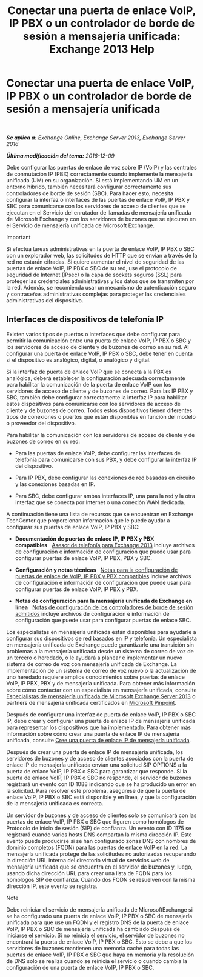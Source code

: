 ﻿---
title: 'Conectar una puerta de enlace VoIP, IP PBX o un controlador de borde de sesión a mensajería unificada: Exchange 2013 Help'
TOCTitle: Conectar una puerta de enlace VoIP, IP PBX o un controlador de borde de sesión a mensajería unificada
ms:assetid: a7cecf59-b93a-413b-bb88-29f2669ef2cf
ms:mtpsurl: https://technet.microsoft.com/es-es/library/Bb124084(v=EXCHG.150)
ms:contentKeyID: 50556843
ms.date: 04/23/2018
mtps_version: v=EXCHG.150
ms.translationtype: HT
---

# Conectar una puerta de enlace VoIP, IP PBX o un controlador de borde de sesión a mensajería unificada

 

_**Se aplica a:** Exchange Online, Exchange Server 2013, Exchange Server 2016_

_**Última modificación del tema:** 2016-12-09_

Debe configurar las puertas de enlace de voz sobre IP (VoIP) y las centrales de conmutación IP (PBX) correctamente cuando implemente la mensajería unificada (UM) en su organización. Si está implementando UM en un entorno híbrido, también necesitará configurar correctamente sus controladores de borde de sesión (SBC). Para hacer esto, necesita configurar la interfaz o interfaces de las puertas de enlace VoIP, IP PBX y SBC para comunicarse con los servidores de acceso de clientes que se ejecutan en el Servicio del enrutador de llamadas de mensajería unificada de Microsoft Exchange y con los servidores de buzones que se ejecutan en el Servicio de mensajería unificada de Microsoft Exchange.


> [!IMPORTANT]
> Si efectúa tareas administrativas en la puerta de enlace VoIP, IP PBX o SBC con un explorador web, las solicitudes de HTTP que se envían a través de la red no estarán cifradas. Si quiere aumentar el nivel de seguridad de las puertas de enlace VoIP, IP PBX o SBC de su red, use el protocolo de seguridad de Internet (IPsec) o la capa de sockets seguros (SSL) para proteger las credenciales administrativas y los datos que se transmiten por la red. Además, se recomienda usar un mecanismo de autenticación seguro y contraseñas administrativas complejas para proteger las credenciales administrativas del dispositivo.



## Interfaces de dispositivos de telefonía IP

Existen varios tipos de puertos o interfaces que debe configurar para permitir la comunicación entre una puerta de enlace VoIP, IP PBX o SBC y los servidores de acceso de cliente y de buzones de correo en su red. Al configurar una puerta de enlace VoIP, IP PBX o SBC, debe tener en cuenta si el dispositivo es analógico, digital, o analógico y digital.

Si la interfaz de puerta de enlace VoIP que se conecta a la PBX es analógica, deberá establecer la configuración adecuada correctamente para habilitar la comunicación de la puerta de enlace VoIP con los servidores de acceso de cliente y de buzones de correo. Para las IP PBX y SBC, también debe configurar correctamente la interfaz IP para habilitar estos dispositivos para comunicarse con los servidores de acceso de cliente y de buzones de correo. Todos estos dispositivos tienen diferentes tipos de conexiones o puertos que están disponibles en función del modelo o proveedor del dispositivo.

Para habilitar la comunicación con los servidores de acceso de cliente y de buzones de correo en su red:

  - Para las puertas de enlace VoIP, debe configurar las interfaces de telefonía para comunicarse con sus PBX, y debe configurar la interfaz IP del dispositivo.

  - Para IP PBX, debe configurar las conexiones de red basadas en circuito y las conexiones basadas en IP.

  - Para SBC, debe configurar ambas interfaces IP, una para la red y la otra interfaz que se conecta por Internet o una conexión WAN dedicada.

A continuación tiene una lista de recursos que se encuentran en Exchange TechCenter que proporcionan información que le puede ayudar a configurar sus puertas de enlace VoIP, IP PBX y SBC:

  - **Documentación de puertas de enlace IP, IP PBX y PBX compatibles**   [Asesor de telefonía para Exchange 2013](telephony-advisor-for-exchange-2013-exchange-2013-help.md) incluye archivos de configuración e información de configuración que puede usar para configurar puertas de enlace VoIP, IP PBX, PBX y SBC.

  - **Configuración y notas técnicas**   [Notas para la configuración de puertas de enlace de VoIP, IP PBX y PBX compatibles](configuration-notes-for-supported-voip-gateways-ip-pbxs-and-pbxs-exchange-2013-help.md) incluye archivos de configuración e información de configuración que puede usar para configurar puertas de enlace VoIP, IP PBX y PBX.

  - **Notas de configuración para la mensajería unificada de Exchange en línea**   [Notas de configuración de los controladores de borde de sesión admitidos](configuration-notes-for-supported-session-border-controllers-exchange-2013-help.md) incluye archivos de configuración e información de configuración que puede usar para configurar puertas de enlace SBC.

Los especialistas en mensajería unificada están disponibles para ayudarle a configurar sus dispositivos de red basados en IP y telefonía. Un especialista en mensajería unificada de Exchange puede garantizarle una transición sin problemas a la mensajería unificada desde un sistema de correo de voz de un tercero o heredado, o le ayudará a planear e implementar un nuevo sistema de correo de voz con mensajería unificada de Exchange. La implementación de un sistema de correo de voz nuevo o la actualización de uno heredado requiere amplios conocimientos sobre puertas de enlace VoIP, IP PBX, PBX y de mensajería unificada. Para obtener más información sobre cómo contactar con un especialista en mensajería unificada, consulte [Especialistas de mensajería unificada de Microsoft Exchange Server 2013](http://go.microsoft.com/fwlink/p/?linkid=262708) o partners de mensajería unificada certificados en [Microsoft Pinpoint](https://go.microsoft.com/fwlink/p/?linkid=261951).

Después de configurar una interfaz de puerta de enlace VolP, IP PBX o SBC IP, debe crear y configurar una puerta de enlace IP de mensajería unificada para representar los dispositivos que ha implementado. Para obtener más información sobre cómo crear una puerta de enlace IP de mensajería unificada, consulte [Cree una puerta de enlace IP de mensajería unificada](create-a-um-ip-gateway-exchange-2013-help.md).

Después de crear una puerta de enlace IP de mensajería unificada, los servidores de buzones y de acceso de clientes asociados con la puerta de enlace IP de mensajería unificada envían una solicitud SIP OPTIONS a la puerta de enlace VoIP, IP PBX o SBC para garantizar que responde. Si la puerta de enlace VoIP, IP PBX o SBC no responde, el servidor de buzones registrará un evento con ID 1088 indicando que se ha producido un error en la solicitud. Para resolver este problema, asegúrese de que la puerta de enlace VoIP, IP PBX o SBC está disponible y en línea, y que la configuración de la mensajería unificada es correcta.

Un servidor de buzones y de acceso de clientes solo se comunicará con las puertas de enlace VoIP, IP PBX o SBC que figuren como homólogos de Protocolo de inicio de sesión (SIP) de confianza. Un evento con ID 1175 se registrará cuando varios hosts DNS compartan la misma dirección IP. Este evento puede producirse si se han configurado zonas DNS con nombres de dominio completos (FQDN) para las puertas de enlace VoIP en la red. La mensajería unificada protege de las solicitudes no autorizadas recuperando la dirección URL interna del directorio virtual de servicios web de mensajería unificada que se encuentra en el servidor de buzones y, luego, usando dicha dirección URL para crear una lista de FQDN para los homólogos SIP de confianza. Cuando dos FQDN se resuelven con la misma dirección IP, este evento se registra.


> [!NOTE]
> Debe reiniciar el servicio de mensajería unificada de MicrosoftExchange si se ha configurado una puerta de enlace VoIP, IP PBX o SBC de mensajería unificada para que use un FQDN y el registro DNS de la puerta de enlace VoIP, IP PBX o SBC de mensajería unificada ha cambiado después de iniciarse el servicio. Si no reinicia el servicio, el servidor de buzones no encontrará la puerta de enlace VoIP, IP PBX o SBC. Esto se debe a que los servidores de buzones mantienen una memoria caché para todas las puertas de enlace VoIP, IP PBX o SBC que haya en memoria y la resolución de DNS solo se realiza cuando se reinicia el servicio o cuando cambia la configuración de una puerta de enlace VoIP, IP PBX o SBC.


